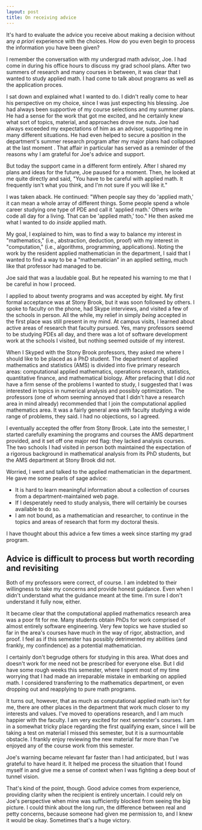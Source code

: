 ```yaml
---
layout: post
title: On receiving advice
---
```


It's hard to evaluate the advice you receive about making a decision without
any *a priori* experience with the choices. How do you even begin to process
the information you have been given? 

I remember the conversation with my undergrad math advisor, Joe. I had come in
during his office hours to discuss my grad school plans. After two summers of
research and many courses in between, it was clear that I wanted to study
applied math. I had come to talk about programs as well as the application
proces.

I sat down and explained what I wanted to do. I didn't really come to hear his
perspective on my choice, since I was just expecting his blessing. Joe had
always been supportive of my course selections and my summer plans. He had a
sense for the work that got me excited, and he certainly knew what sort of
topics, material, and approaches drove me nuts. Joe had always exceeded my
expectations of him as an advisor, supporting me in many different situations.
He had even helped to secure a position in the department's summer research
program after my major plans had collapsed at the last moment <!--{% sidenote s1 I
might write a post about this story itself. %}-->. That affair in particular has
served as a reminder of the reasons why I am grateful for Joe's advice and
support.

But today the support came in a different form entirely. After I shared my
plans and ideas for the future, Joe paused for a moment. Then, he looked at me
quite directly and said, "You have to be careful with applied math. It
frequently isn't what you think, and I'm not sure if you will like it." 

I was taken aback. He continued: "When people say they do 'applied math,' it
can mean a whole array of different things. Some people spend a whole career
studying one type of PDE and call it 'applied math.' Others write code all day
for a living. That can be 'applied math,' too." He then asked me what I wanted
to do *inside* applied math.

My goal, I explained to him, was to find a way to balance my interest in
"mathematics," (i.e., abstraction, deduction, proof) with my interest in
"computation," (i.e., algorithms, programming, applications). Noting the work
by the resident applied mathematician in the department, I said that I wanted
to find a way to be a "mathematician" in an applied setting, much like that
professor had managed to be.

Joe said that was a laudable goal. But he repeated his warning to me that I be
careful in how I proceed.

I applied to about twenty programs and was accepted by eight. My first formal
acceptance was at Stony Brook, but it was soon followed by others. I spoke to
faculty on the phone, had Skype interviews, and visited a few of the schools in
person. All the while, my relief in simply *being* accepted in the first place
was still present in my mind. At campus visits, I learned about active areas of
research that faculty pursued. Yes, many professors seemd to be studying PDEs
all day, and there was a lot of software development work at the schools I
visited, but nothing seemed outside of my interest.

When I Skyped with the Stony Brook professors, they asked me where I should
like to be placed as a PhD student. The department of applied
mathematics and statistics (AMS) is divided into five primary research areas:
computational applied mathematics, operations research, statistics,
quantitative finance, and mathematical biology. After prefacing that I did
*not* have a firm sense of the problems I wanted to study, I suggested that I
was interested in topics in numerical analysis and possibly optimization. The
professors (one of whom seeming annoyed that I didn't have a research area in
mind already) recommended that I join the computational applied mathematics
area. It was a fairly general area with faculty studying a wide range of
problems, they said. I had no objections, so I agreed.

I eventually accepted the offer from Stony Brook. Late into the semester, I
started carefully examining the programs and courses the AMS department
provided, and it set off one major red flag: they lacked analysis courses. The
two schools I had visited in person both maintained the expectation of a
rigorous background in mathematical analysis from its PhD students, but the AMS
department at Stony Brook did not.

Worried, I went and talked to the applied mathematician in the department. He
gave me some pearls of sage advice:

* It is hard to learn meaningful information about a collection of courses from
  a department-maintained web page.
* If I desperately need to study analysis, there will certainly be courses
  available to do so.
* I am not bound, as a mathematician and researcher, to continue in the
  topics and areas of research that form my doctoral thesis.

I have thought about this advice a few times a week since starting my grad
program.

## Advice is difficult to process but worth recording and revisiting

Both of my professors were correct, of course. I am indebted to their
willingness to take my concerns and provide honest guidance. Even when I didn't
understand what the guidance meant at the time. I'm sure I don't understand it
fully now, either.

It became clear that the computational applied mathematics research area was a
poor fit for me. Many students obtain PhDs for work comprised of almost
entirely software engineering. Very few topics we have studied so far in the
area's courses have much in the way of rigor, abstraction, and proof. I feel as
if this semester has possibly detrimented my abilities (and frankly, my
confindence) as a potential mathematician.

I certainly don't begrudge others for studying in this area. What does and
doesn't work for me need not be prescribed for everyone else. But I did have
some rough weeks this semester, where I spent most of my time worrying that I
had made an irreparable mistake in embarking on applied math. I considered
transferring to the mathematics department, or even dropping out and reapplying
to pure math programs.

It turns out, however, that as much as computational applied math isn't for me,
there are other places in the department that work much closer to my interests
and values. I've moved to operations research, and I am much happier with the
faculty. I am very excited for next semester's courses. I am in a somewhat
tricky place regarding the first qualifying exam, since I will be taking a test
on material I missed this semester, but it is a surmountable obstacle. I
frankly enjoy reviewing the new material far more than I've enjoyed any of the
course work from this semester.

Joe's warning became relevant far faster than I had anticipated, but I was
grateful to have heard it. It helped me process the situation that I found
myself in and give me a sense of context when I was fighting a deep bout of
tunnel vision.

That's kind of the point, though. Good advice comes from experience, providing
clarity when the recipient is entirely uncertain. I could
rely on Joe's perspective when mine was sufficiently blocked from seeing the
big picture. I could think about the long run, the difference between real and
petty concerns, because someone had given me permission to, and I knew it would
be okay. Sometimes that's a huge victory.



